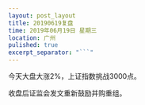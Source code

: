 ```yaml
---
layout: post_layout
title: 20190619复盘
time: 2019年06月19日 星期三
location: 广州
pulished: true
excerpt_separator: "```"
---
```



  今天大盘大涨2%，上证指数挑战3000点。
 
 收盘后证监会发文重新鼓励并购重组。
 

 
